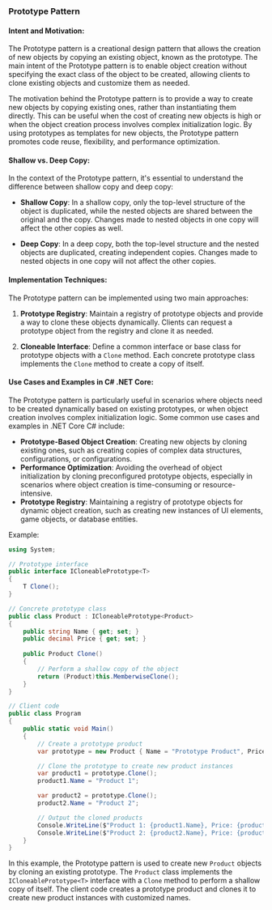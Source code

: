 ### Prototype Pattern

#### Intent and Motivation:
The Prototype pattern is a creational design pattern that allows the creation of new objects by copying an existing object, known as the prototype. The main intent of the Prototype pattern is to enable object creation without specifying the exact class of the object to be created, allowing clients to clone existing objects and customize them as needed.

The motivation behind the Prototype pattern is to provide a way to create new objects by copying existing ones, rather than instantiating them directly. This can be useful when the cost of creating new objects is high or when the object creation process involves complex initialization logic. By using prototypes as templates for new objects, the Prototype pattern promotes code reuse, flexibility, and performance optimization.

#### Shallow vs. Deep Copy:
In the context of the Prototype pattern, it's essential to understand the difference between shallow copy and deep copy:

- **Shallow Copy**: In a shallow copy, only the top-level structure of the object is duplicated, while the nested objects are shared between the original and the copy. Changes made to nested objects in one copy will affect the other copies as well.
  
- **Deep Copy**: In a deep copy, both the top-level structure and the nested objects are duplicated, creating independent copies. Changes made to nested objects in one copy will not affect the other copies.

#### Implementation Techniques:
The Prototype pattern can be implemented using two main approaches:

1. **Prototype Registry**: Maintain a registry of prototype objects and provide a way to clone these objects dynamically. Clients can request a prototype object from the registry and clone it as needed.

2. **Cloneable Interface**: Define a common interface or base class for prototype objects with a `Clone` method. Each concrete prototype class implements the `Clone` method to create a copy of itself.

#### Use Cases and Examples in C# .NET Core:
The Prototype pattern is particularly useful in scenarios where objects need to be created dynamically based on existing prototypes, or when object creation involves complex initialization logic. Some common use cases and examples in .NET Core C# include:

- **Prototype-Based Object Creation**: Creating new objects by cloning existing ones, such as creating copies of complex data structures, configurations, or configurations.
- **Performance Optimization**: Avoiding the overhead of object initialization by cloning preconfigured prototype objects, especially in scenarios where object creation is time-consuming or resource-intensive.
- **Prototype Registry**: Maintaining a registry of prototype objects for dynamic object creation, such as creating new instances of UI elements, game objects, or database entities.

Example:
```csharp
using System;

// Prototype interface
public interface ICloneablePrototype<T>
{
    T Clone();
}

// Concrete prototype class
public class Product : ICloneablePrototype<Product>
{
    public string Name { get; set; }
    public decimal Price { get; set; }
    
    public Product Clone()
    {
        // Perform a shallow copy of the object
        return (Product)this.MemberwiseClone();
    }
}

// Client code
public class Program
{
    public static void Main()
    {
        // Create a prototype product
        var prototype = new Product { Name = "Prototype Product", Price = 9.99m };

        // Clone the prototype to create new product instances
        var product1 = prototype.Clone();
        product1.Name = "Product 1";

        var product2 = prototype.Clone();
        product2.Name = "Product 2";

        // Output the cloned products
        Console.WriteLine($"Product 1: {product1.Name}, Price: {product1.Price}");
        Console.WriteLine($"Product 2: {product2.Name}, Price: {product2.Price}");
    }
}
```

In this example, the Prototype pattern is used to create new `Product` objects by cloning an existing prototype. The `Product` class implements the `ICloneablePrototype<T>` interface with a `Clone` method to perform a shallow copy of itself. The client code creates a prototype product and clones it to create new product instances with customized names.